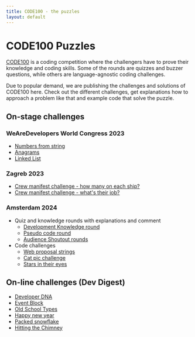 ```yaml
---
title: CODE100 - the puzzles
layout: default
---
```


# CODE100 Puzzles

[CODE100](https://code100.dev) is a coding competition where the challengers have to prove their knowledge and coding skills. Some of the rounds are quizzes and buzzer questions, while others are language-agnostic coding challenges.

Due to popular demand, we are publishing the challenges and solutions of CODE100 here. Check out the different challenges, get explanations how to approach a problem like that and example code that solve the puzzle.

## On-stage challenges

### WeAreDevelopers World Congress 2023

* [Numbers from string](/2023-puzzles/challenge-1/)
* [Anagrams](/2023-puzzles/challenge-2/)
* [Linked List](/2023-puzzles/challenge-3/)

### Zagreb 2023

* [Crew manifest challenge - how many on each ship?](/2023-puzzles/zagreb-challenge-1)
* [Crew manifest challenge - what's their job?](/2023-puzzles/zagreb-challenge-2)

### Amsterdam 2024

* Quiz and knowledge rounds with explanations and comment 
    - [Development Knowledge round](quizrounds/amsterdam/knowledge.md)
    - [Pseudo code round](quizrounds/amsterdam/pseudo-code.md)
    - [Audience Shoutout rounds](quizrounds/amsterdam/audience-rounds.md)
* Code challenges
    - [Web proposal strings](/puzzles/web-proposal)
    - [Cat pic challenge](/puzzles/catpics)
    - [Stars in their eyes](/puzzles/stars-in-their-eyes/)

## On-line challenges (Dev Digest)

* [Developer DNA](/puzzles/developer-dna/)
* [Event Block](/puzzles/eventblock/)
* [Old School Types](/puzzles/oldschooltypes/)
* [Happy new year](/puzzles/happy-new-year/)
* [Packed snowflake](/puzzles/packedsnowflake/)
* [Hitting the Chimney](/puzzles/hitting-the-chimney/)

